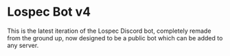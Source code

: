 # Lospec Bot v4

This is the latest iteration of the Lospec Discord bot, completely remade from the ground up, now designed to be a public bot which can be added to any server.